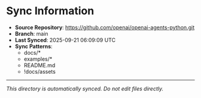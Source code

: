 # Sync Information

- **Source Repository**: https://github.com/openai/openai-agents-python.git
- **Branch**: main
- **Last Synced**: 2025-09-21 06:09:09 UTC
- **Sync Patterns**:
  - docs/*
  - examples/*
  - README.md
  - !docs/assets

---
*This directory is automatically synced. Do not edit files directly.*
